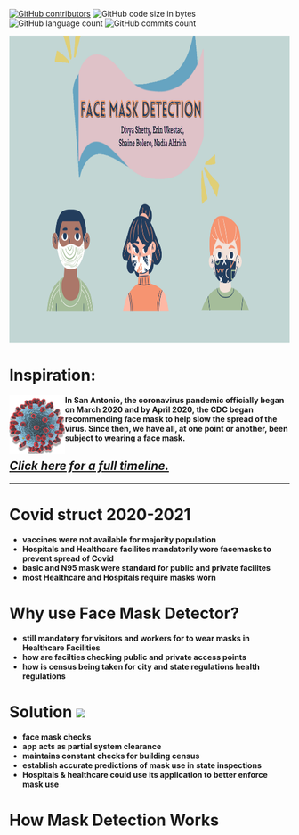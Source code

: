 [![GitHub contributors](https://img.shields.io/github/contributors/divya-gh/Face_Mask_Detection?style=for-the-badge)](https://github.com/divya-gh/Face_Mask_Detection/graphs/contributors)
![GitHub code size in bytes](https://img.shields.io/github/languages/code-size/divya-gh/Face_Mask_Detection?style=for-the-badge)
![GitHub language count](https://img.shields.io/github/languages/count/divya-gh/Face_Mask_Detection?style=for-the-badge)
![GitHub commits count](https://img.shields.io/github/last-commit/divya-gh/Face_Mask_Detection?style=for-the-badge)


<img src="https://raw.githubusercontent.com/nadiaaldrich/project_3/main/README_Images/banner2.png" alt="banner" width="1000" height="550"/>


# Inspiration:
<b/>
<a href="https:github.com/nadiaaldrich/project_3/main/README_Images/covid-icon2.png"><img width="100" align='left' src="README_Images/covid-icon2.png?raw=true"></a>

<p>In San Antonio, the coronavirus pandemic officially began on March 2020 and by April 2020, the CDC began recommending face mask to help slow the spread of the virus. 
 Since then, we have all, at one point or another, been subject to wearing a face mask.  </p>
<b/>

## [***Click here for a full timeline.***](https://www.texastribune.org/2020/07/31/coronavirus-timeline-texas/https://www.texastribune.org/2020/07/31/coronavirus-timeline-texas/)


---

# Covid struct 2020-2021 
- vaccines were not available for majority population
-  Hospitals and Healthcare facilites mandatorily wore facemasks to prevent spread of Covid
-  basic and N95 mask were standard for public and private facilites
-  most Healthcare and Hospitals require masks worn 
# Why use Face Mask Detector?
- still mandatory for visitors and workers for  to wear masks in Healthcare Facilities
- how are facilties checking public and private access points 
- how  is  census being taken for city and state regulations health regulations
# Solution ![](https://tse2.mm.bing.net/th?id=OIP.ykPkTfJw9Uu8GdonnyX7WQHaIx&pid=Api&P=0&w=300&h=100)
- face mask checks
- app acts as partial system clearance 
- maintains constant checks for building census
- establish accurate predictions of mask use in state inspections
- Hospitals & healthcare could use its application to better enforce mask use
# How Mask Detection Works
